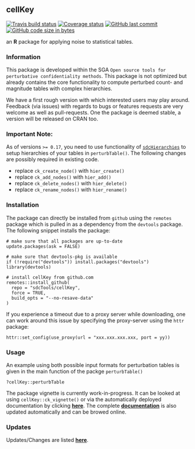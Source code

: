 
## cellKey

[![Travis build
status](https://travis-ci.org/sdcTools/cellKey.svg?branch=master)](https://travis-ci.org/sdcTools/cellKey)
[![Coverage
status](https://codecov.io/gh/sdcTools/cellKey/branch/master/graph/badge.svg)](https://codecov.io/github/sdcTools/cellKey?branch=master)
[![GitHub last
commit](https://img.shields.io/github/last-commit/sdcTools/cellKey.svg?logo=github)](https://github.com/sdcTools/cellKey/commits/master)
[![GitHub code size in
bytes](https://img.shields.io/github/languages/code-size/sdcTools/cellKey.svg?logo=github)](https://github.com/sdcTools/cellKey)

an **R** package for applying noise to statistical tables.

### Information

This package is developed within the SGA `Open source tools for
perturbative confidentiality methods`. This package is not optimized but
already contains the core functionality to compute perturbed count- and
magnitude tables with complex hierarchies.

We have a first rough version with which interested users may play
around. Feedback (via issues) with regards to bugs or features requests
are very welcome as well as pull-requests. One the package is deemed
stable, a version will be released on CRAN too.

### Important Note:

As of versions `>= 0.17`, you need to use functionality of
[`sdcHierarchies`](https://cran.r-project.org/package=sdcHierarchies) to
setup hierarchies of your tables in `perturbTable()`. The following
changes are possibly required in existing code.

  - replace `ck_create_node()` with `hier_create()`
  - replace `ck_add_nodes()` with `hier_add()`
  - replace `ck_delete_nodes()` with `hier_delete()`
  - replace `ck_rename_nodes()` with `hier_rename()`

### Installation

The package can directly be installed from `github` using the `remotes`
package which is pulled in as a dependency from the `devtools` package.
The following snippet installs the package:

    # make sure that all packages are up-to-date
    update.packages(ask = FALSE)
    
    # make sure that devtools-pkg is available
    if (!require("devtools")) install.packages("devtools")
    library(devtools)
    
    # install cellKey from github.com
    remotes::install_github(
      repo = "sdcTools/cellKey", 
      force = TRUE, 
      build_opts = "--no-resave-data"
    )

If you experience a timeout due to a proxy server while downloading, one
can work around this issue by specifying the proxy-server using the
`httr` package:

    httr::set_config(use_proxy(url = "xxx.xxx.xxx.xxx, port = yy))

### Usage

An example using both possible input formats for perturbation tables is
given in the main function of the packge `perturbTable()`

    ?cellKey::perturbTable

The package vignette is currently work-in-progress. It can be looked at
using `cellKey::ck_vignette()` or via the automatically deployed
documentation by clicking
[**here**](https://sdctools.github.io/cellKey/articles/introduction.html).
The complete [**documentation**](https://sdctools.github.io/cellKey/) is
also updated automatically and can be browed online.

### Updates

Updates/Changes are listed
[**here**](https://sdcTools.github.io/cellKey/news/index.html).

